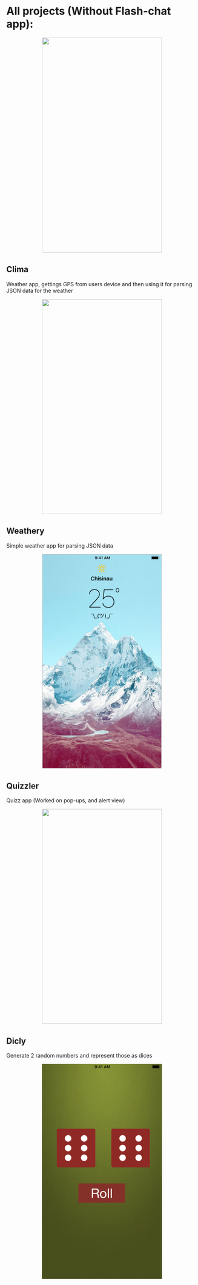 # All projects (Without Flash-chat app):

<p align="center">
 <img width="317" height="567" src="IOS-projects.gif">
</p>

## Clima

Weather app, gettings GPS from users device and then using it for parsing JSON data for the weather

<p align="center">
 <img width="317" height="567" src="https://github.com/londonappbrewery/Images/blob/master/Clima.gif">
</p>

## Weathery

Simple weather app for parsing JSON data

<p align="center">
 <img width="317" height="567" src="Weathery/Weathery.png">
</p>

## Quizzler

Quizz app (Worked on pop-ups, and alert view)

<p align="center">
 <img width="317" height="567" src="https://github.com/londonappbrewery/Images/blob/master/Quizzler.gif">
</p>

## Dicly

Generate 2 random numbers and represent those as dices

<p align="center">
 <img width="317" height="567" src="Dicly/Dicly.png">
</p>
